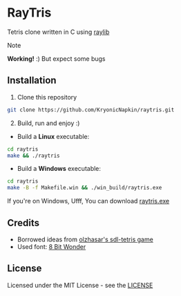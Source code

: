 # RayTris

Tetris clone written in C using [raylib](https://www.raylib.com/)

> [!NOTE]
> **Working!** :) But expect some bugs

## Installation

1. Clone this repository
```sh
git clone https://github.com/KryonicNapkin/raytris.git
```

2. Build, run and enjoy :)
- Build a **Linux** executable:
```sh
cd raytris
make && ./raytris
```

- Build a **Windows** executable:
```sh
cd raytris
make -B -f Makefile.win && ./win_build/raytris.exe
```

If you're on Windows, Ufff, You can download [raytris.exe](https://github.com/KryonicNapkin/raytris/blob/main/win_build/raytris.exe)


## Credits 

- Borrowed ideas from [olzhasar's sdl-tetris game](https://github.com/olzhasar/sdl-tetris)
- Used font: [8 Bit Wonder](https://www.dafont.com/8bit-wonder.font)

## License

Licensed under the MIT License - see the [LICENSE](https://github.com/KryonicNapkin/raytris/blob/main/LICENSE) 

